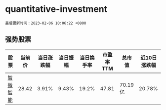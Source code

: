 # quantitative-investment

`最后更新时间：2023-02-06 10:06:22 +0800`

## 强势股票

|股票|当前价|当日涨跌幅|当日振幅|当日换手率|市盈率TTM|总市值|近10日涨跌幅|
|----|----|----|----|----|----|----|----|
|[智微智能](https://xueqiu.com/S/SZ001339)|28.42|3.91%|9.43%|19.2%|47.81|70.19亿|20.78%|

